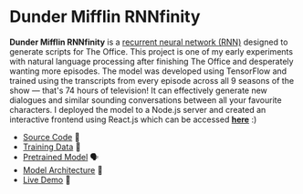# Dunder Mifflin RNNfinity

**Dunder Mifflin RNNfinity** is a [recurrent neural network (RNN)](https://en.wikipedia.org/wiki/Recurrent_neural_network) designed to generate scripts for The Office. This project is one of my early experiments with natural language processing after finishing The Office and desperately wanting more episodes. The model was developed using TensorFlow and trained using the transcripts from every episode across all 9 seasons of the show — that's 74 hours of television! It can effectively generate new dialogues and similar sounding conversations between all your favourite characters. I deployed the model to a Node.js server and created an interactive frontend using React.js which can be accessed [**here**](https://dunder-mifflin-rnnfinity.herokuapp.com/) :)

- [Source Code](https://github.com/tsaruggan/dunder-mifflin-RNNfinity/blob/master/Dunder%20Mifflin%20RNNfinity.ipynb) 🔨
- [Training Data](https://raw.githubusercontent.com/tsaruggan/dunder-mifflin-RNNfinity/master/the-office.txt) 📃
- [Pretrained Model](https://github.com/tsaruggan/dunder-mifflin-RNNfinity/blob/master/model.h5) 🗣
- [Model Architecture](https://user-images.githubusercontent.com/40643067/146662628-38fdc13a-1ee8-4faf-81c3-7f8955e81af9.png) 🕌
- [Live Demo](https://dunder-mifflin-rnnfinity.herokuapp.com) 🔮




